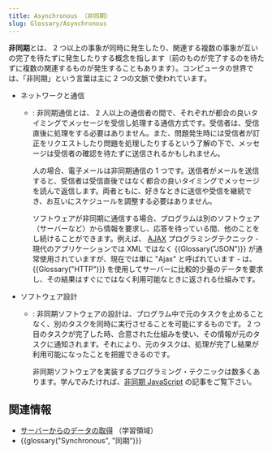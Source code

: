 ```yaml
---
title: Asynchronous （非同期）
slug: Glossary/Asynchronous
---
```

**非同期**とは、 2 つ以上の事象が同時に発生したり、関連する複数の事象が互いの完了を待たずに発生したりする概念を指します（前のものが完了するのを待たずに複数の関連するものが発生することもあります）。コンピュータの世界では、「非同期」という言葉は主に 2 つの文脈で使われています。

- ネットワークと通信

  - : 非同期通信とは、 2 人以上の通信者の間で、それぞれが都合の良いタイミングでメッセージを受信し処理する通信方式です。受信者は、受信直後に処理をする必要はありません。また、問題発生時には受信者が訂正をリクエストしたり問題を処理したりするという了解の下で、メッセージは受信者の確認を待たずに送信されるかもしれません。

    人の場合、電子メールは非同期通信の 1 つです。送信者がメールを送信すると、受信者は受信直後ではなく都合の良いタイミングでメッセージを読んで返信します。両者ともに、好きなときに送信や受信を継続でき、お互いにスケジュールを調整する必要はありません。

    ソフトウェアが非同期に通信する場合、プログラムは別のソフトウェア（サーバーなど）から情報を要求し、応答を待っている間、他のことをし続けることができます。例えば、 [AJAX](/ja/docs/Web/Guide/AJAX) プログラミングテクニック - 現代のアプリケーションでは XML ではなく {{Glossary("JSON")}} が通常使用されていますが、現在では単に "Ajax" と呼ばれています - は、 {{Glossary("HTTP")}} を使用してサーバーに比較的少量のデータを要求し、その結果はすぐにではなく利用可能なときに返される仕組みです。

- ソフトウェア設計

  - : 非同期ソフトウェアの設計は、プログラム中で元のタスクを止めることなく、別のタスクを同時に実行させることを可能にするものです。 2 つ目のタスクが完了した時、合意された仕組みを使い、その情報が元のタスクに通知されます。それにより、元のタスクは、処理が完了し結果が利用可能になったことを把握できるのです。

    非同期ソフトウェアを実装するプログラミング・テクニックは数多くあります。学んでみたければ、[非同期 JavaScript](/ja/docs/Learn/JavaScript/Asynchronous) の記事をご覧下さい。

## 関連情報

- [サーバーからのデータの取得](/ja/docs/Learn/JavaScript/Client-side_web_APIs/Fetching_data) （学習領域）
- {{glossary("Synchronous", "同期")}}
